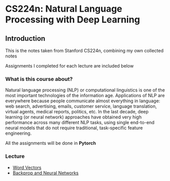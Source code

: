 # CS224n: Natural Language Processing with Deep Learning

## Introduction

This is the notes taken from Stanford CS224n, combining my own collected notes

Assignments I completed for each lecture are included below

### What is this course about?

Natural language processing (NLP) or computational linguistics is one of the most important technologies of the information age. Applications of NLP are everywhere because people communicate almost everything in language: web search, advertising, emails, customer service, language translation, virtual agents, medical reports, politics, etc. In the last decade, deep learning (or neural network) approaches have obtained very high performance across many different NLP tasks, using single end-to-end neural models that do not require traditional, task-specific feature engineering. 

All the assignments will be done in **Pytorch**

### Lecture

- [Word Vectors](Word_Vector.md)
- [Backprop and Neural Networks](Neural_Networks.md)




